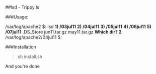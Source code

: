 ##lsd - Trippy ls

###Usage:

/var/log/apache2 $: lsd
**1) /03jul11**
**2) /04jul11**
**3) /05jul11**
**4) /06jul11**
**5) /07jul11**
.DS_Store
jun11.tar.gz
may11.tar.gz
**Which dir? 2**
/var/log/apache2/04jul11 $:


###Installation

> sh install.sh

And you're done
